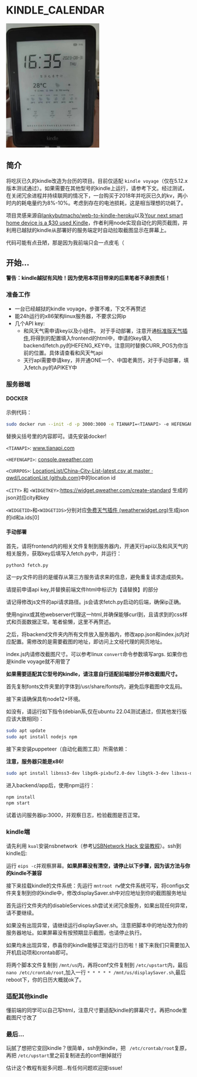 # KINDLE_CALENDAR

<img src="./assets/KV.jpg" style="zoom: 33%;" />

## 简介

将吃灰已久的kindle改造为台历的项目。目前仅适配 `kindle voyage`（仅在5.12.x版本测试通过）。如果需要在其他型号的kindle上运行，请参考下文。经过测试，在关闭冗余进程并持续联网的情况下，一台购买于2018年并吃灰已久的kv，两小时内的耗电量约为8%-10%。考虑到存在的电池损耗，这是相当理想的功耗了。

项目灵感来源自[lankybutmacho/web-to-kindle-heroku](https://github.com/lankybutmacho/web-to-kindle-heroku)以及[Your next smart home device is a $30 used Kindle](https://matthealy.com/kindle)，作者利用node实现自动化的网页截图，并利用已越狱的kindle从部署好的服务端定时自动拉取截图显示在屏幕上。

代码可能有点丑陋，那是因为我前端只会一点皮毛（

## 开始...

**警告：kindle越狱有风险！因为使用本项目带来的后果笔者不承担责任！**

### 准备工作

+ 一台已经越狱的kindle voyage，步骤不难，下文不再赘述
+ 能24h运行的x86架构linux服务器，不要求公网ip
+ 几个API key:
  + 和风天气需申请key以及小组件。 对于手动部署，注意开通[标准版天气插件](https://widget.qweather.com/create-standard),将得到的配置填入frontend的html中，申请的key填入backend/fetch.py的HEFENG_KEY中。注意同时替换CURR_POS为你当前的位置。具体请查看和风天气api
  + 天行api需要申请key，并开通ONE一个、中国老黄历，对于手动部署，填入fetch.py的APIKEY中

### 服务器端

#### DOCKER

示例代码：

``````sh
sudo docker run --init -d -p 3000:3000 -e TIANAPI=<TIANAPI> -e HEFENGAPI=<HEFENGAPI> -e CURRPOS=<CURRPOS> -e CITY=<CITY> -e WIDGETKEY=<WIDGETKEY> -e WIDGETID=<WIDGETID> -e WIDGETIDS=<WIDGETIDS> sydneymrcat/kindle-calendar
``````

替换尖括号里的内容即可。请先安装docker!

`<TIANAPI>`: www.tianapi.com

`<HEFENGAPI>`: [console.qweather.com](https://console.qweather.com/)

`<CURRPOS>`: [LocationList/China-City-List-latest.csv at master · qwd/LocationList (github.com)](https://github.com/qwd/LocationList/blob/master/China-City-List-latest.csv)中的location id

`<CITY>` 和 `<WIDGETKEY>`:https://widget.qweather.com/create-standard 生成的json对应city和key

`<WIDGETID>`和`<WIDGETIDS>`分别对应[免费天气插件 (weatherwidget.org)](https://weatherwidget.org/zh/)生成json的id和a.ids[0]

#### 手动部署

首先，请将frontend内的相关文件复制到服务器内，开通天行api以及和风天气的相关服务，获取key后填写入fetch.py中，并运行：

```shell
python3 fetch.py
```

这一py文件的目的是缓存从第三方服务请求来的信息，避免重复请求造成损失。

请提前申请api key,并替换前端文件html中标识为【请替换】的部分

请记得修改js文件的api请求路径。js会请求fetch.py启动的后端，确保ip正确。

使用nginx或其他webserver代理这一html,并确保能够curl到，且请求到的css样式和页面数据正常。笔者偷懒，这里不再赘述。

之后，将backend文件夹内所有文件放入服务器内，修改app.json和index.js内对应配置。需修改的是需要截图的地址，即访问上文经代理的网页地址。

index.js内请修改截图尺寸。可以参考linux `convert`命令参数填写args. 如果你也是kindle voyage就不用管了

**如果需要适配其它型号的kindle，请注意自行适配前端部分并修改截图尺寸。**

首先复制fonts文件夹里的字体到/usr/share/fonts内，避免后序截图中文乱码。

接下来请确保具有node12+环境。

如没有，请运行如下指令(debian系,仅在ubuntu 22.04测试通过，但其他发行版应该大致相同)：

```sh
sudo apt update 
sudo apt install nodejs npm
```

接下来安装puppeteer（自动化截图工具）所需依赖：

**注意，服务器只能是x86!**

```sh
sudo apt install libnss3-dev libgdk-pixbuf2.0-dev libgtk-3-dev libxss-dev libasound2 -y
```

进入backend/app后，使用npm运行：

```sh
npm install
npm start
```

试着访问服务器ip:3000，并观察日志，检验截图是否正常。

### kindle端

请先利用 `kual`安装nsbnetwork（参考[USBNetwork Hack 安装教程](https://bookfere.com/post/59.html)）。ssh到kindle后:

运行 `eips -c`并观察屏幕。**如果屏幕没有清空，请停止以下步骤，因为该方法与你的kindle不兼容**

接下来挂载kindle的文件系统：先运行 `mntroot rw`使文件系统可写，将configs文件夹复制到你的kindle中，修改displaySaver.sh中对应地址到你的截图服务地址

首先运行文件夹内的disableServices.sh尝试关闭冗余服务，如果出现任何异常，请不要继续。

如果没有出现异常，请继续运行displaySaver.sh。注意把脚本中的地址改为你的服务器地址。如果屏幕没有按预期显示截图，也请停止执行。

如果均未出现异常，恭喜你的kindle能够正常运行日历啦！接下来我们只需要加入开机启动项和crontab即可。

将两个脚本文件复制到 `/mnt/us`内，再将conf文件复制到 `/etc/upstart`内，最后 `nano /etc/crontab/root`,加入一行 `* * * * * /mnt/us/displaySaver.sh`,最后reboot下，你的日历大概就ok了。

### 适配其他kindle

懂前端的同学可以自己写html，注意尺寸要适配kindle的屏幕尺寸。再把node里截图尺寸改了

### 最后...

玩腻了想把它变回kindle？很简单，ssh到kindle，把 ` /etc/crontab/root`复原，再把 `/etc/upstart`里之前复制进去的conf删掉就行


估计这个教程有挺多问题...有任何问题欢迎提issue!
